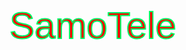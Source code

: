 <style>
    .name {
        font-family: 'Pattaya', sans-serif; 
        font-weight: 400; font-style: bold; 
        font-size: 60px;
        text-align: center;
        -webkit-text-stroke: 2px #00FF66;
        color:red;
        transition: 0.5s;
    }

    .name:hover {
        color:#00FF66;
        -webkit-text-stroke: 3px red;
        cursor: default;
        transition: 0.5s;
    }
</style>
<span class="name">SamoTele</span> 